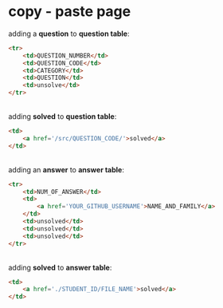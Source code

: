 # copy - paste page
adding a **question** to **question table**:
```html
<tr>
    <td>QUESTION_NUMBER</td>
    <td>QUESTION_CODE</td>
    <td>CATEGORY</td>
    <td>QUESTION</td>
    <td>unsolve</td>
</tr>
```

<br>adding **solved** to **question table**:
```html
<td>
    <a href='/src/QUESTION_CODE/'>solved</a>
</td>
```

<br>adding an **answer** to **answer table**:
```html
<tr>
    <td>NUM_OF_ANSWER</td>
    <td>
        <a href='YOUR_GITHUB_USERNAME'>NAME_AND_FAMILY</a>
    </td>
    <td>unsolved</td>
    <td>unsolved</td>
    <td>unsolved</td>
</tr>
```

<br>adding **solved** to **answer table**:
```html
<td>
    <a href='./STUDENT_ID/FILE_NAME'>solved</a>
</td>
```